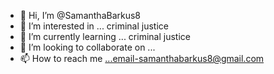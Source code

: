 - 👋 Hi, I’m @SamanthaBarkus8
- 👀 I’m interested in ... criminal justice 
- 🌱 I’m currently learning ... criminal justice 
- 💞️ I’m looking to collaborate on ...
- 📫 How to reach me ...email-samanthabarkus8@gmail.com

<!---
SamanthaBarkus8/SamanthaBarkus8 is a ✨ special ✨ repository because its `README.md` (this file) appears on yourGitHub profile.
You can click the Preview link to take a look at your changes.
--->
